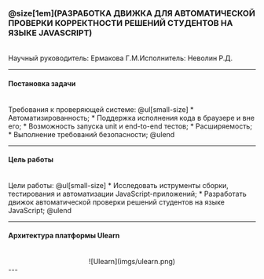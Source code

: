 ### @size[1em](РАЗРАБОТКА ДВИЖКА ДЛЯ АВТОМАТИЧЕСКОЙ ПРОВЕРКИ КОРРЕКТНОСТИ РЕШЕНИЙ СТУДЕНТОВ НА ЯЗЫКЕ JAVASCRIPT)
<br />
<div style="display: flex; justify-items: space-between;">
  <div>Научный руководитель: Ермакова Г.М.</div>
  <div>Исполнитель: Неволин Р.Д.</div>
</div>

---

#### Постановка задачи
<br />
Требования к проверяющей системе:
@ul[small-size]
* Автоматизированность;
* Поддержка исполнения кода в браузере и вне его;
* Возможность запуска unit и end-to-end тестов;
* Расширяемость;
* Выполнение требований безопасности;
@ulend

---

#### Цель работы
<br />
Цели работы:
@ul[small-size]
* Исследовать иструменты сборки, тестирования и автоматизации JavaScript-приложений;
* Разработать движок автоматической проверки решений студентов на языке JavaScript;
@ulend

---

#### Архитектура платформы Ulearn
<br />
<div style="display: flex; justify-content: center;">
  ![Ulearn](imgs/ulearn.png)
</div>
---

